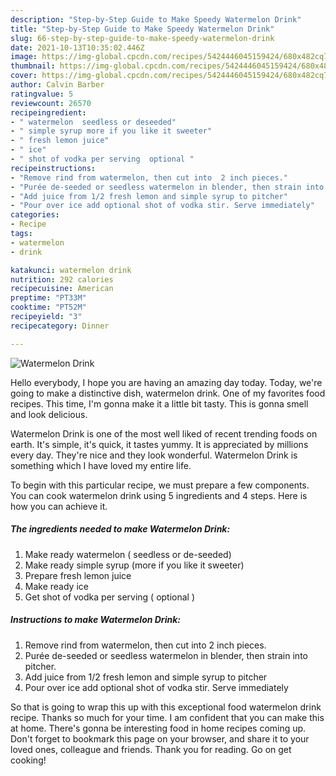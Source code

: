 ```yaml
---
description: "Step-by-Step Guide to Make Speedy Watermelon Drink"
title: "Step-by-Step Guide to Make Speedy Watermelon Drink"
slug: 66-step-by-step-guide-to-make-speedy-watermelon-drink
date: 2021-10-13T10:35:02.446Z
image: https://img-global.cpcdn.com/recipes/5424446045159424/680x482cq70/watermelon-drink-recipe-main-photo.jpg
thumbnail: https://img-global.cpcdn.com/recipes/5424446045159424/680x482cq70/watermelon-drink-recipe-main-photo.jpg
cover: https://img-global.cpcdn.com/recipes/5424446045159424/680x482cq70/watermelon-drink-recipe-main-photo.jpg
author: Calvin Barber
ratingvalue: 5
reviewcount: 26570
recipeingredient:
- " watermelon  seedless or deseeded"
- " simple syrup more if you like it sweeter"
- " fresh lemon juice"
- " ice"
- " shot of vodka per serving  optional "
recipeinstructions:
- "Remove rind from watermelon, then cut into  2 inch pieces."
- "Purée de-seeded or seedless watermelon in blender, then strain into pitcher."
- "Add juice from 1/2 fresh lemon and simple syrup to pitcher"
- "Pour over ice add optional shot of vodka stir. Serve immediately"
categories:
- Recipe
tags:
- watermelon
- drink

katakunci: watermelon drink 
nutrition: 292 calories
recipecuisine: American
preptime: "PT33M"
cooktime: "PT52M"
recipeyield: "3"
recipecategory: Dinner

---
```



![Watermelon Drink](https://img-global.cpcdn.com/recipes/5424446045159424/680x482cq70/watermelon-drink-recipe-main-photo.jpg)

Hello everybody, I hope you are having an amazing day today. Today, we're going to make a distinctive dish, watermelon drink. One of my favorites food recipes. This time, I'm gonna make it a little bit tasty. This is gonna smell and look delicious.



Watermelon Drink is one of the most well liked of recent trending foods on earth. It's simple, it's quick, it tastes yummy. It is appreciated by millions every day. They're nice and they look wonderful. Watermelon Drink is something which I have loved my entire life.


To begin with this particular recipe, we must prepare a few components. You can cook watermelon drink using 5 ingredients and 4 steps. Here is how you can achieve it.

<!--inarticleads1-->

##### The ingredients needed to make Watermelon Drink:

1. Make ready  watermelon ( seedless or de-seeded)
1. Make ready  simple syrup (more if you like it sweeter)
1. Prepare  fresh lemon juice
1. Make ready  ice
1. Get  shot of vodka per serving ( optional )




<!--inarticleads2-->

##### Instructions to make Watermelon Drink:

1. Remove rind from watermelon, then cut into  2 inch pieces.
1. Purée de-seeded or seedless watermelon in blender, then strain into pitcher.
1. Add juice from 1/2 fresh lemon and simple syrup to pitcher
1. Pour over ice add optional shot of vodka stir. Serve immediately




So that is going to wrap this up with this exceptional food watermelon drink recipe. Thanks so much for your time. I am confident that you can make this at home. There's gonna be interesting food in home recipes coming up. Don't forget to bookmark this page on your browser, and share it to your loved ones, colleague and friends. Thank you for reading. Go on get cooking!

